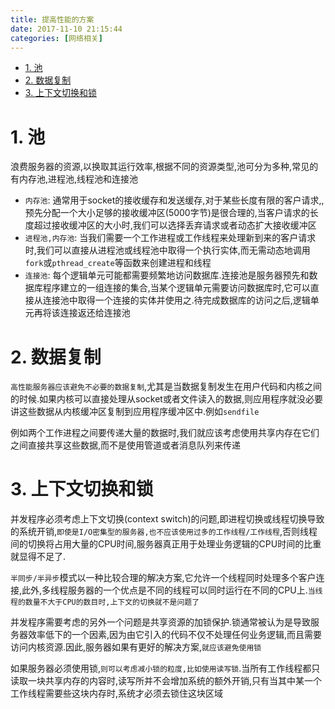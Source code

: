 ```yaml
---
title: 提高性能的方案
date: 2017-11-10 21:15:44
categories: [网络相关]
---
```


<!-- TOC -->

- [1. 池](#1-池)
- [2. 数据复制](#2-数据复制)
- [3. 上下文切换和锁](#3-上下文切换和锁)

<!-- /TOC -->

<a id="markdown-1-池" name="1-池"></a>
# 1. 池

浪费服务器的资源,以换取其运行效率,根据不同的资源类型,池可分为多种,常见的有内存池,进程池,线程池和连接池

* `内存池`: 通常用于socket的接收缓存和发送缓存,对于某些长度有限的客户请求,,预先分配一个大小足够的接收缓冲区(5000字节)是很合理的,当客户请求的长度超过接收缓冲区的大小时,我们可以选择丢弃请求或者动态扩大接收缓冲区
* `进程池,内存池`: 当我们需要一个工作进程或工作线程来处理新到来的客户请求时,我们可以直接从进程池或线程池中取得一个执行实体,而无需动态地调用`fork`或`pthread_create`等函数来创建进程和线程
* `连接池`: 每个逻辑单元可能都需要频繁地访问数据库.连接池是服务器预先和数据库程序建立的一组连接的集合,当某个逻辑单元需要访问数据库时,它可以直接从连接池中取得一个连接的实体并使用之.待完成数据库的访问之后,逻辑单元再将该连接返还给连接池

<a id="markdown-2-数据复制" name="2-数据复制"></a>
# 2. 数据复制

`高性能服务器应该避免不必要的数据复制`,尤其是当数据复制发生在用户代码和内核之间的时候.如果内核可以直接处理从socket或者文件读入的数据,则应用程序就没必要讲这些数据从内核缓冲区复制到应用程序缓冲区中.例如`sendfile`

例如两个工作进程之间要传递大量的数据时,我们就应该考虑使用共享内存在它们之间直接共享这些数据,而不是使用管道或者消息队列来传递


<a id="markdown-3-上下文切换和锁" name="3-上下文切换和锁"></a>
# 3. 上下文切换和锁

并发程序必须考虑上下文切换(context switch)的问题,即进程切换或线程切换导致的系统开销,`即使是I/O密集型的服务器,也不应该使用过多的工作线程/工作线程`,否则线程间的切换将占用大量的CPU时间,服务器真正用于处理业务逻辑的CPU时间的比重就显得不足了.

`半同步/半异步`模式以一种比较合理的解决方案,它允许一个线程同时处理多个客户连接,此外,多线程服务器的一个优点是不同的线程可以同时运行在不同的CPU上.`当线程的数量不大于CPU的数目时,上下文的切换就不是问题了`

并发程序需要考虑的另外一个问题是共享资源的加锁保护.锁通常被认为是导致服务器效率低下的一个因素,因为由它引入的代码不仅不处理任何业务逻辑,而且需要访问内核资源.因此,服务器如果有更好的解决方案,`就应该避免使用锁`

如果服务器必须使用锁,`则可以考虑减小锁的粒度,比如使用读写锁`.当所有工作线程都只读取一块共享内存的内容时,读写所并不会增加系统的额外开销,只有当其中某一个工作线程需要些这块内存时,系统才必须去锁住这块区域

